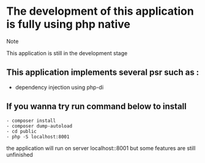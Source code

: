 # The development of this application is fully using php native

> [!NOTE]
> This application is still in the development stage

## This application implements several psr such as :
- dependency injection using php-di

## If you wanna try run command below to install
```
- composer install
- composer dump-autoload
- cd public
- php -S localhost:8001
```
the application will run on server localhost::8001
but some features are still unfinished
